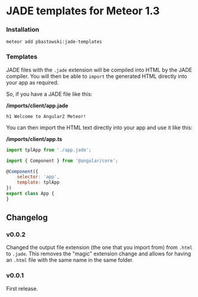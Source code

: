 # JADE templates for Meteor 1.3

### Installation

    meteor add pbastowski:jade-templates

### Templates

JADE files with the `.jade` extension will be compiled into HTML by the JADE compiler. You will then be able to `import` the generated HTML directly into your app as required.

So, if you have a JADE file like this:

**/imports/client/app.jade**

```jade
h1 Welcome to Angular2 Meteor!
```

You can then import the HTML text directly into your app and use it like this:

**/imports/client/app.ts**

```javascript
import tplApp from './app.jade';

import { Component } from '@angular/core';

@Component({
    selector: 'app',
    template: tplApp
})
export class App {
}
```

## Changelog

### v0.0.2

Changed the output file extension (the one that you import from) from `.html` to `.jade`. This removes the "magic" extension change and allows for having an `.html` file with the same name in the same folder.

### v0.0.1

First release.
